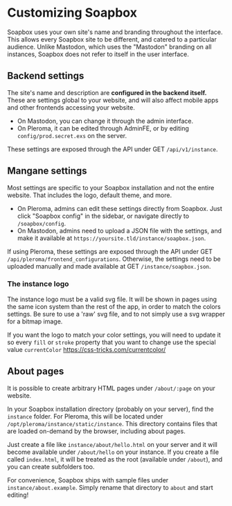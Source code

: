 # Customizing Soapbox

Soapbox uses your own site's name and branding throughout the interface.
This allows every Soapbox site to be different, and catered to a particular audience.
Unlike Mastodon, which uses the "Mastodon" branding on all instances, Soapbox does not refer to itself in the user interface.

## Backend settings

The site's name and description are **configured in the backend itself.**
These are settings global to your website, and will also affect mobile apps and other frontends accessing your website.

- On Mastodon, you can change it through the admin interface.
- On Pleroma, it can be edited through AdminFE, or by editing `config/prod.secret.exs` on the server.

These settings are exposed through the API under GET `/api/v1/instance`.

## Mangane settings

Most settings are specific to your Soapbox installation and not the entire website.
That includes the logo, default theme, and more.

- On Pleroma, admins can edit these settings directly from Soapbox. Just click "Soapbox config" in the sidebar, or navigate directly to `/soapbox/config`.
- On Mastodon, admins need to upload a JSON file with the settings, and make it available at `https://yoursite.tld/instance/soapbox.json`.

If using Pleroma, these settings are exposed through the API under GET `/api/pleroma/frontend_configurations`.
Otherwise, the settings need to be uploaded manually and made available at GET `/instance/soapbox.json`.

### The instance logo
The instance logo must be a valid svg file. It will be shown in pages using the same icon system than the rest of the app, in order to match the colors settings. Be sure to use a 'raw' svg file, and to not simply use a svg wrapper for a bitmap image. 

If you want the logo to match your color settings, you will need to update it so every `fill` or `stroke` property that you want to change use the special value `currentColor`
https://css-tricks.com/currentcolor/

## About pages

It is possible to create arbitrary HTML pages under `/about/:page` on your website.

In your Soapbox installation directory (probably on your server), find the `instance` folder.
For Pleroma, this will be located under `/opt/pleroma/instance/static/instance`.
This directory contains files that are loaded on-demand by the browser, including about pages.

Just create a file like `instance/about/hello.html` on your server and it will become available under `/about/hello` on your instance.
If you create a file called `index.html`, it will be treated as the root (available under `/about`), and you can create subfolders too.

For convenience, Soapbox ships with sample files under `instance/about.example`.
Simply rename that directory to `about` and start editing!
